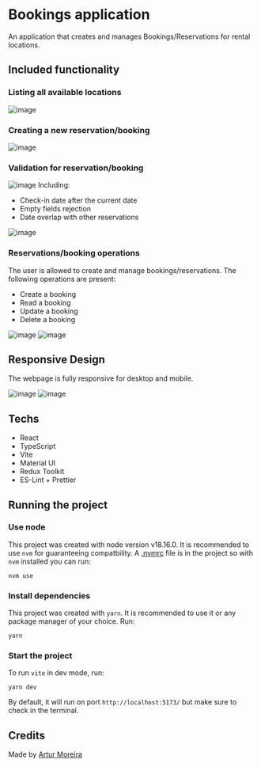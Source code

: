 # Bookings application
An application that creates and manages Bookings/Reservations for rental locations.

## Included functionality

### Listing all available locations
![image](./public/images/Screenshot%202023-10-27%20at%2000.53.02.png)

### Creating a new reservation/booking
![image](./public/images/Screenshot%202023-10-27%20at%2000.54.01.png)

### Validation for reservation/booking
![image](./public/images/Screenshot%202023-10-27%20at%2000.54.31.png)
 Including:
 * Check-in date after the current date
 * Empty fields rejection
 * Date overlap with other reservations

 ![image](./public/images/Screenshot%202023-10-27%20at%2000.54.56.png)

 ### Reservations/booking operations
The user is allowed to create and manage bookings/reservations. The following operations are present:
* Create a booking
* Read a booking
* Update a booking
* Delete a booking

 ![image](./public/images/Screenshot%202023-10-27%20at%2000.54.56.png)
 ![image](./public/images/Screenshot%202023-10-27%20at%2000.56.10.png)


## Responsive Design
The webpage is fully responsive for desktop and mobile.

 ![image](./public/images/Screenshot%202023-10-27%20at%2000.56.40.png)
 ![image](./public/images/Screenshot%202023-10-27%20at%2000.57.16.png)

 ## Techs
 * React
 * TypeScript
 * Vite
 * Material UI
 * Redux Toolkit
 * ES-Lint + Prettier

## Running the project

### Use node
This project was created with node version v18.16.0. It is recommended to use `nvm` for guaranteeing compatbility. A [.nvmrc](./.nvmrc) file is in the project so with `nvm` installed you can run:
```
nvm use
```
### Install dependencies
This project was created with `yarn`. It is recommended to use it or any package manager of your choice. Run:
```
yarn
```
### Start the project
To run `vite` in dev mode, run:
```
yarn dev
```
By default, it will run on port `http://localhost:5173/` but make sure to check in the terminal.

 ## Credits
 Made by [Artur Moreira](https://github.com/arturacm)
